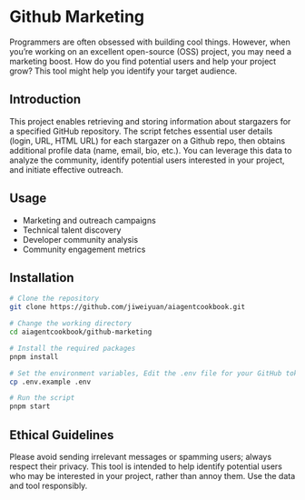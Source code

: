 # Github Marketing

Programmers are often obsessed with building cool things. However, when you’re working on an excellent open-source (OSS) project, you may need a marketing boost. How do you find potential users and help your project grow? This tool might help you identify your target audience. 

## Introduction
This project enables retrieving and storing information about stargazers for a specified GitHub repository. The script fetches essential user details (login, URL, HTML URL) for each stargazer on a Github repo, then obtains additional profile data (name, email, bio, etc.). You can leverage this data to analyze the community, identify potential users interested in your project, and initiate effective outreach.

## Usage
- Marketing and outreach campaigns
- Technical talent discovery
- Developer community analysis
- Community engagement metrics


## Installation

```bash
# Clone the repository
git clone https://github.com/jiweiyuan/aiagentcookbook.git

# Change the working directory
cd aiagentcookbook/github-marketing

# Install the required packages
pnpm install

# Set the environment variables, Edit the .env file for your GitHub token
cp .env.example .env

# Run the script
pnpm start
```

## Ethical Guidelines
Please avoid sending irrelevant messages or spamming users; always respect their privacy. This tool is intended to help identify potential users who may be interested in your project, rather than annoy them. Use the data and tool responsibly.
